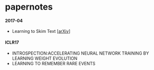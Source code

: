 # papernotes
#### 2017-04
- Learning to Skim Text [[arXiv](https://arxiv.org/pdf/1704.06877.pdf)]

#### ICLR17
- INTROSPECTION:ACCELERATING NEURAL NETWORK TRAINING BY LEARNING WEIGHT EVOLUTION
- LEARNING TO REMEMBER RARE EVENTS
